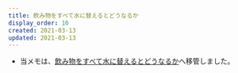 ```yaml
---
title: 飲み物をすべて水に替えるとどうなるか
display_order: 10
created: 2021-03-13
updated: 2021-03-13
---
```

- 当メモは、[飲み物をすべて水に替えるとどうなるか](https://thinktwice.tech/life/eat/change_all_drinks_to_water/)へ移管しました。